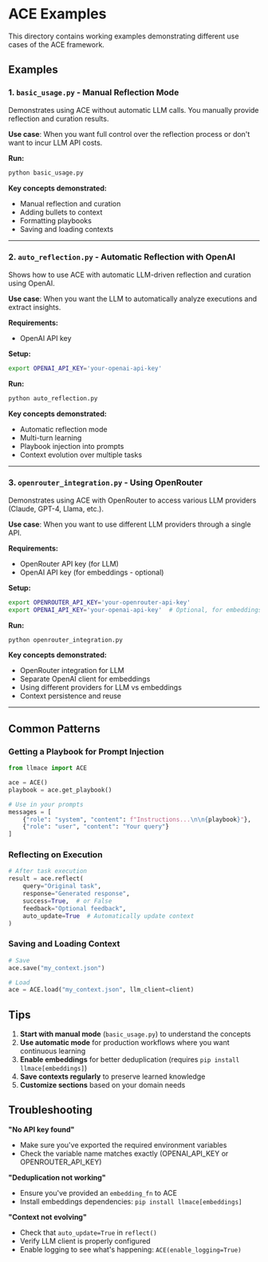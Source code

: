 # ACE Examples

This directory contains working examples demonstrating different use cases of the ACE framework.

## Examples

### 1. `basic_usage.py` - Manual Reflection Mode

Demonstrates using ACE without automatic LLM calls. You manually provide reflection and curation results.

**Use case**: When you want full control over the reflection process or don't want to incur LLM API costs.

**Run:**
```bash
python basic_usage.py
```

**Key concepts demonstrated:**
- Manual reflection and curation
- Adding bullets to context
- Formatting playbooks
- Saving and loading contexts

---

### 2. `auto_reflection.py` - Automatic Reflection with OpenAI

Shows how to use ACE with automatic LLM-driven reflection and curation using OpenAI.

**Use case**: When you want the LLM to automatically analyze executions and extract insights.

**Requirements:**
- OpenAI API key

**Setup:**
```bash
export OPENAI_API_KEY='your-openai-api-key'
```

**Run:**
```bash
python auto_reflection.py
```

**Key concepts demonstrated:**
- Automatic reflection mode
- Multi-turn learning
- Playbook injection into prompts
- Context evolution over multiple tasks

---

### 3. `openrouter_integration.py` - Using OpenRouter

Demonstrates using ACE with OpenRouter to access various LLM providers (Claude, GPT-4, Llama, etc.).

**Use case**: When you want to use different LLM providers through a single API.

**Requirements:**
- OpenRouter API key (for LLM)
- OpenAI API key (for embeddings - optional)

**Setup:**
```bash
export OPENROUTER_API_KEY='your-openrouter-api-key'
export OPENAI_API_KEY='your-openai-api-key'  # Optional, for embeddings
```

**Run:**
```bash
python openrouter_integration.py
```

**Key concepts demonstrated:**
- OpenRouter integration for LLM
- Separate OpenAI client for embeddings
- Using different providers for LLM vs embeddings
- Context persistence and reuse

---

## Common Patterns

### Getting a Playbook for Prompt Injection

```python
from llmace import ACE

ace = ACE()
playbook = ace.get_playbook()

# Use in your prompts
messages = [
    {"role": "system", "content": f"Instructions...\n\n{playbook}"},
    {"role": "user", "content": "Your query"}
]
```

### Reflecting on Execution

```python
# After task execution
result = ace.reflect(
    query="Original task",
    response="Generated response",
    success=True,  # or False
    feedback="Optional feedback",
    auto_update=True  # Automatically update context
)
```

### Saving and Loading Context

```python
# Save
ace.save("my_context.json")

# Load
ace = ACE.load("my_context.json", llm_client=client)
```

## Tips

1. **Start with manual mode** (`basic_usage.py`) to understand the concepts
2. **Use automatic mode** for production workflows where you want continuous learning
3. **Enable embeddings** for better deduplication (requires `pip install llmace[embeddings]`)
4. **Save contexts regularly** to preserve learned knowledge
5. **Customize sections** based on your domain needs

## Troubleshooting

**"No API key found"**
- Make sure you've exported the required environment variables
- Check the variable name matches exactly (OPENAI_API_KEY or OPENROUTER_API_KEY)

**"Deduplication not working"**
- Ensure you've provided an `embedding_fn` to ACE
- Install embeddings dependencies: `pip install llmace[embeddings]`

**"Context not evolving"**
- Check that `auto_update=True` in `reflect()`
- Verify LLM client is properly configured
- Enable logging to see what's happening: `ACE(enable_logging=True)`

